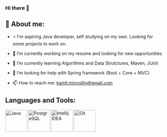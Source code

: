 ### Hi there 👋

## 🚀 About me:

- ⭐️ I'm aspiring Java developer, self studying on my own. Looking for some projects to work on.

- 🔭 I’m currently working on my resume and looking for new opportunities
- 🌱 I’m currently learning Algorithms and Data Strutctures, Maven, JUnit 
- 🤔 I’m looking for help with Spring framework (Boot + Core + MVC)
- 📫 How to reach me: kamil.minnullin@gmail.com

## Languages and Tools: 

<img align="left" alt="Java" width="70px" src="https://user-images.githubusercontent.com/26686734/131530859-610d3c93-4100-48ef-99f5-9ebc420e8c09.png" />
<img align="left" alt="PostgreSQL" width="70px" src="https://user-images.githubusercontent.com/26686734/131530830-f0fbb99b-93ec-4769-9a4d-7ee756a28dd6.png" /> 
<img align="left" alt="Intellij IDEA" width="70px" src="https://user-images.githubusercontent.com/26686734/131532872-a4c320c4-ef2f-451f-acf5-fbd6ab638e20.png"/>
<img align="left" alt="Git" width="70px" src="https://user-images.githubusercontent.com/26686734/131533489-0d8b692a-f3fb-4c0b-a984-83b6660f4def.png"/>


